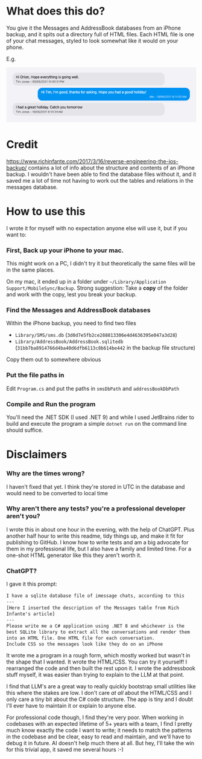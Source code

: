 # What does this do?

You give it the Messages and AddressBook databases from an iPhone backup, and it spits out a directory full of HTML files. Each HTML file is one of your chat messages, styled to look somewhat like it would on your phone.

E.g.

<img src="example_html.png" />


# Credit

https://www.richinfante.com/2017/3/16/reverse-engineering-the-ios-backup/ contains a lot of info about the structure and contents of an iPhone backup. I wouldn't have been able to find the database files without it, and it saved me a lot of time not having to work out the tables and relations in the messages database.

# How to use this
I wrote it for myself with no expectation anyone else will use it, but if you want to:

### First, Back up your iPhone to your mac.
This might work on a PC, I didn't try it but theoretically the same files will be in the same places.

On my mac, it ended up in a folder under `~/Library/Application Support/MobileSync/Backup`.
Strong suggestion: Take a **copy** of the folder and work with the copy, lest you break your backup.

### Find the Messages and AddressBook databases
Within the iPhone backup, you need to find two files
- `Library/SMS/sms.db` (`3d0d7e5fb2ce288813306e4d4636395e047a3d28`)
- `Library/AddressBook/AddressBook.sqlitedb` (`31bb7ba8914766d4ba40d6dfb6113c8b614be442` in the backup file structure)

Copy them out to somewhere obvious

### Put the file paths in

Edit `Program.cs` and put the paths in `smsDbPath` and `addressBookDbPath`

### Compile and Run the program

You'll need the .NET SDK (I used .NET 9) and while I used JetBrains rider to build and execute the program a simple `dotnet run` on the command line should suffice.

# Disclaimers

### Why are the times wrong?

I haven't fixed that yet. I think they're stored in UTC in the database and would need to be converted to local time

### Why aren't there any tests? you're a professional developer aren't you?

I wrote this in about one hour in the evening, with the help of ChatGPT. Plus another half hour to write this readme, tidy things up, and make it fit for publishing to GitHub. I know how to write tests and am a big advocate for them in my professional life, but I also have a family and limited time. For a one-shot HTML generator like this they aren't worth it.

### ChatGPT?

I gave it this prompt:

```
I have a sqlite database file of imessage chats, according to this
---
[Here I inserted the description of the Messages table from Rich Infante's article]
---
Please write me a C# application using .NET 8 and whichever is the best SQLite library to extract all the conversations and render them into an HTML file. One HTML file for each conversation.
Include CSS so the messages look like they do on an iPhone
```

It wrote me a program in a rough form, which mostly worked but wasn't in the shape that I wanted. It wrote the HTML/CSS. You can try it yourself!
I rearranged the code and then built the rest upon it. I wrote the addressbook stuff myself, it was easier than trying to explain to the LLM at that point.

I find that LLM's are a great way to really quickly bootstrap small utilities like this where the stakes are low. I don't care _at all_ about the HTML/CSS and I only care a tiny bit about the C# code structure. The app is tiny and I doubt I'll ever have to maintain it or explain to anyone else.

For professional code though, I find they're very poor. When working in codebases with an expected lifetime of 5+ years with a team, I find I pretty much know exactly the code I want to write; it needs to match the patterns in the codebase and be clear, easy to read and maintain, and we'll have to debug it in future. AI doesn't help much there at all. But hey, I'll take the win for this trivial app, it saved me several hours :-)